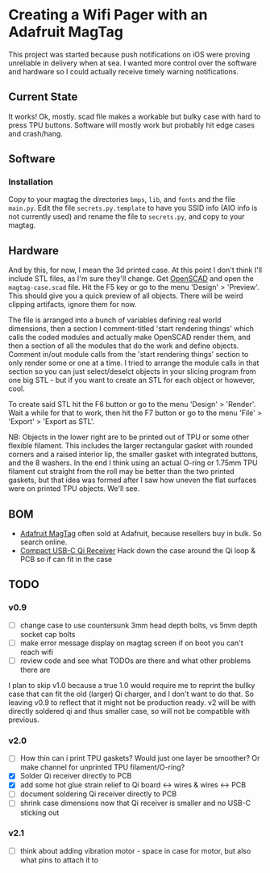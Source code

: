 # Creating a Wifi Pager with an Adafruit MagTag

This project was started because push notifications on iOS were proving unreliable in delivery when at sea. 
I wanted more control over the software and hardware so I could actually receive timely warning notifications.

## Current State

It works! Ok, mostly. scad file makes a workable but bulky case with hard to press TPU buttons.
Software will mostly work but probably hit edge cases and crash/hang.

## Software

### Installation

Copy to your magtag the directories `bmps`, `lib`, and `fonts` and the file `main.py`. Edit the file `secrets.py.template` to have you SSID info (AIO info is not currently used) and rename the file to `secrets.py`, and copy to your magtag.

## Hardware

And by this, for now, I mean the 3d printed case. At this point I don't think I'll include STL files, as I'm sure they'll change. Get [OpenSCAD](https://openscad.org) and open the `magtag-case.scad` file. Hit the F5 key or go to the menu 'Design' > 'Preview'. This should give you a quick preview of all objects. There will be weird clipping artifacts, ignore them for now. 

The file is arranged into a bunch of variables defining real world dimensions, then a section I comment-titled 'start rendering things' which calls the coded modules and actually make OpenSCAD render them, and then a section of all the modules that do the work and define objects. Comment in/out module calls from the 'start rendering things' section to only render some or one at a time. I tried to arrange the module calls in that section so you can just select/deselct objects in your slicing program from one big STL - but if you want to create an STL for each object or however, cool.

To create said STL hit the F6 button or go to the menu 'Design' > 'Render'. Wait a while for that to work, then hit the F7 button or go to the menu 'File' > 'Export' > 'Export as STL'.

NB: Objects in the lower right are to be printed out of TPU or some other flexible filament. This includes the larger rectangular gasket with rounded corners and a raised interior lip, the smaller gasket with integrated buttons, and the 8 washers. In the end I think using an actual O-ring or 1.75mm TPU filament cut straight from the roll may be better than the two printed gaskets, but that idea was formed after I saw how uneven the flat surfaces were on printed TPU objects. We'll see.

## BOM
- [Adafruit MagTag](https://www.adafruit.com/product/4800) often sold at Adafruit, because resellers buy in bulk. So search online.
- [Compact USB-C Qi Receiver](https://www.amazon.com/gp/product/B07CVXW3MV/) Hack down the case around the Qi loop & PCB so if can fit in the case

## TODO

### v0.9
- [ ] change case to use countersunk 3mm head depth bolts, vs 5mm depth socket cap bolts
- [ ] make error message display on magtag screen if on boot you can't reach wifi
- [ ] review code and see what TODOs are there and what other problems there are

I plan to skip v1.0 because a true 1.0 would require me to reprint the bullky case that can fit the old (larger) Qi charger, and I don't want to do that. So leaving v0.9 to reflect that it might not be production ready. v2 will be with directly soldered qi and thus smaller case, so will not be compatible with previous.

### v2.0
- [ ] How thin can i print TPU gaskets? Would just one layer be smoother? Or make channel for unprinted TPU filament/O-ring?
- [x] Solder Qi receiver directly to PCB
- [x] add some hot glue strain relief to Qi board <-> wires & wires <-> PCB
- [ ] document soldering Qi receiver directly to PCB
- [ ] shrink case dimensions now that Qi receiver is smaller and no USB-C sticking out 

### v2.1
- [ ] think about adding vibration motor - space in case for motor, but also what pins to attach it to

